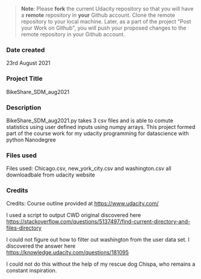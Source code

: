 >**Note**: Please **fork** the current Udacity repository so that you will have a **remote** repository in **your** Github account. Clone the remote repository to your local machine. Later, as a part of the project "Post your Work on Github", you will push your proposed changes to the remote repository in your Github account.

### Date created
23rd August 2021

### Project Title
BikeShare_SDM_aug2021

### Description
BikeShare_SDM_aug2021.py takes 3 csv files and is able to comute statistics using user defined inputs using numpy arrays.
This project formed part of the course work for my udacity programming for datascience with python Nanodegree

### Files used
Files used: Chicago.csv, new_york_city.csv and washington.csv all downloadbale from udacity website

### Credits
Credits:
Course outline provided at https://www.udacity.com/

I used a script to output CWD original discovered here
https://stackoverflow.com/questions/5137497/find-current-directory-and-files-directory

I could not figure out how to filter out washington from the user data set. I discovered the answer here
https://knowledge.udacity.com/questions/181095

I could not do this without the help of my rescue dog Chispa, who remains a constant inspiration.
